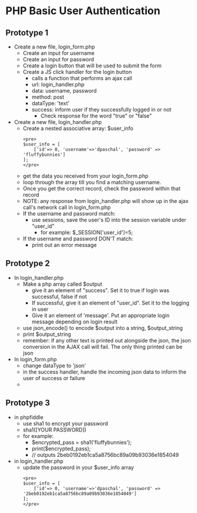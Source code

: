 # PHP Basic User Authentication
## Prototype 1
- Create a new file, login_form.php
	- Create an input for username
	- Create an input for password
	- Create a login button that will be used to submit the form
	- Create a JS click handler for the login button
		- calls a function that performs an ajax call
		- url: login_handler.php
		- data: username, password
		- method: post
		- dataType: 'text'
		- success: inform user if they successfully logged in or not
			- Check response for the word "true" or "false"
- Create a new file, login_handler.php
	- Create a nested associative array: $user_info
		```
		<pre>
		$user_info = [
			['id'=> 0, 'username'=>'dpaschal', 'password' => 'fluffybunnies']
		];
		</pre>
		```
	- get the data you received from your login_form.php
	- loop through the array till you find a matching username. 
	- Once you get the correct record, check the password within that record
	- NOTE: any response from login_handler.php will show up in the ajax call's network call in login_form.php
	- If the username and password match:
		- use sessions, save the user's ID into the session variable under "user_id"
			- for example: $_SESSION['user_id']=5;
	- If the username and password DON'T match:
		- print out an error message

## Prototype 2
- In login_handler.php
	- Make a php array called $output
		- give it an element of "success".  Set it to true if login was successful, false if not
		- If successful, give it an element of "user_id".  Set it to the logging in user
		- Give it an element of 'message'.  Put an appropriate login message depending on login result
	- use json_encode() to encode $output into a string, $output_string
	- print $output_string
	- remember: if any other text is printed out alongside the json, the json conversion in the AJAX call will fail.  The only thing printed can be json
- In login_form.php
	- change dataType to 'json'
	- in the success handler, handle the incoming json data to inform the user of success or failure
	- 
	
## Prototype 3
- in phpfiddle
	- use sha1 to encrypt your password
	- sha1([YOUR PASSWORD])
	- for example:
		- $encrypted_pass = sha1('fluffybunnies');
		- print($encrypted_pass);
		- // outputs 2beb0192eb1ca5a8756bc89a09b93036e1854049
- in login_handler.php
	- update the password in your $user_info array
		```
		<pre>
		$user_info = [
			['id'=> 0, 'username'=>'dpaschal', 'password' => '2beb0192eb1ca5a8756bc89a09b93036e1854049']
		];
		</pre>
		```
